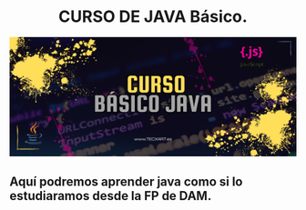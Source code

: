 # <center> CURSO DE JAVA Básico. </center>
![curso java](./Media_Java/CURSO.png)

## Aquí podremos aprender java como si lo estudiaramos desde la FP de DAM.
